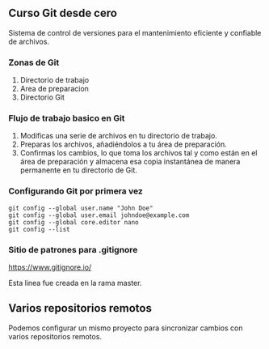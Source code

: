 ## Curso Git desde cero
Sistema de control de versiones para el
mantenimiento eficiente y confiable de archivos.

### Zonas de Git
1. Directorio de trabajo
2. Area de preparacion
3. Directorio Git

### Flujo de trabajo basico en Git
1. Modificas una serie de archivos en tu directorio de trabajo.
2. Preparas los archivos, añadiéndolos a tu área de preparación.
3. Confirmas los cambios, lo que toma los archivos tal y como están en el
área de preparación y almacena esa copia instantánea de manera
permanente en tu directorio de Git.

### Configurando Git por primera vez
```
git config --global user.name "John Doe"
git config --global user.email johndoe@example.com
git config --global core.editor nano
git config --list
```

### Sitio de patrones para .gitignore
https://www.gitignore.io/

Esta linea fue creada en la rama master.

## Varios repositorios remotos
Podemos configurar un mismo proyecto para sincronizar cambios con varios repositorios remotos.